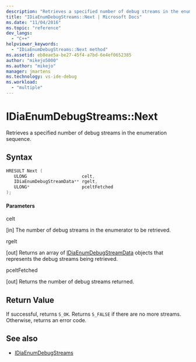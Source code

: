 ```yaml
---
description: "Retrieves a specified number of debug streams in the enumeration sequence."
title: "IDiaEnumDebugStreams::Next | Microsoft Docs"
ms.date: "11/04/2016"
ms.topic: "reference"
dev_langs:
  - "C++"
helpviewer_keywords:
  - "IDiaEnumDebugStreams::Next method"
ms.assetid: eb8eae5a-be27-45f4-a7bd-6e4ef0652385
author: "mikejo5000"
ms.author: "mikejo"
manager: jmartens
ms.technology: vs-ide-debug
ms.workload:
  - "multiple"
---
```

# IDiaEnumDebugStreams::Next
Retrieves a specified number of debug streams in the enumeration sequence.

## Syntax

```C++
HRESULT Next ( 
   ULONG                     celt,
   IDiaEnumDebugStreamData** rgelt,
   ULONG*                    pceltFetched
);
```

#### Parameters
 celt

[in] The number of debug streams in the enumerator to be retrieved.

 rgelt

[out] Returns an array of [IDiaEnumDebugStreamData](../../debugger/debug-interface-access/idiaenumdebugstreamdata.md) objects that represents the debug streams being retrieved.

 pceltFetched

[out] Returns the number of debug streams returned.

## Return Value
 If successful, returns `S_OK`. Returns `S_FALSE` if there are no more streams. Otherwise, returns an error code.

## See also
- [IDiaEnumDebugStreams](../../debugger/debug-interface-access/idiaenumdebugstreams.md)
